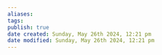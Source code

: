 ```yaml
---
aliases: 
tags: 
publish: true
date created: Sunday, May 26th 2024, 12:21 pm
date modified: Sunday, May 26th 2024, 12:21 pm
---
```

